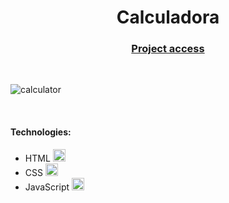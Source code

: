 <div align="center">
  <h1>Calculadora</h1>
  <h3><a href="https://calculator-joao-araujo.netlify.app">Project access</a></h3>
</div>
<br>

![calculator](https://user-images.githubusercontent.com/113838517/206602182-661daa23-c33f-4038-992e-7990ed989847.gif)

<br>
<h4>Technologies:</h4>
<ul>
  <li>HTML <img width="20" src="https://cdn.jsdelivr.net/gh/devicons/devicon/icons/html5/html5-original.svg"/></li>
  <li>CSS <img width="20" src="https://cdn.jsdelivr.net/gh/devicons/devicon/icons/css3/css3-original.svg"/></li>
  <li>JavaScript <img width="20" src="https://cdn.jsdelivr.net/gh/devicons/devicon/icons/javascript/javascript-original.svg"/></li>
</ul>
